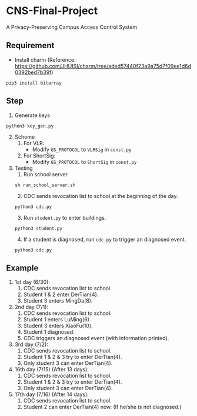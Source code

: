 # CNS-Final-Project
A Privacy-Preserving Campus Access Control System

## Requirement
- Install charm
(Reference: https://github.com/JHUISI/charm/tree/aded57440f23a9a75d7f09ee1d6d0392bed7b39f)
```
pip3 install bitarray
```

## Step
1. Generate keys
```
python3 key_gen.py
```
2. Scheme
	1. For VLR:
		- Modify `GS_PROTOCOL` to `VLRSig` in `const.py`
	2. For ShortSig:
		- Modify `GS_PROTOCOL` to `ShortSig` in `const.py`
3. Testing
	1. Run school server.
	```
	sh run_school_server.sh
	```  
	2. CDC sends revocation list to school at the beginning of the day.
	```
	python3 cdc.py
	```
	3. Run `student.py` to enter buildings.
	```
	python3 student.py
	```
	4. If a student is diagnosed, run `cdc.py` to trigger an diagnosed event.
	```
	python3 cdc.py
	```

## Example
1. 1st day (6/30):
	1. CDC sends revocation list to school.
	2. Student 1 & 2 enter DerTian(4).
	3. Student 3 enters MingDa(8).
2. 2nd day (7/1):
	1. CDC sends revocation list to school.
	2. Student 1 enters LuMing(6).
	3. Student 3 enters XiaoFu(10).
	4. Student 1 diagnosed.
	5. CDC triggers an diagnosed event (with information printed).
3. 3rd day (7/2):
	1. CDC sends revocation list to school.
	2. Student 1 & 2 & 3 try to enter DerTian(4).
	3. Only student 3 can enter DerTian(4).
4. 16th day (7/15) (After 13 days):
	1. CDC sends revocation list to school.
	2. Student 1 & 2 & 3 try to enter DerTian(4).
	3. Only student 3 can enter DerTian(4).
5. 17th day (7/16) (After 14 days):
	1. CDC sends revocation list to school.
	2. Student 2 can enter DerTian(4) now. (If he/she is not diagnosed.) 

